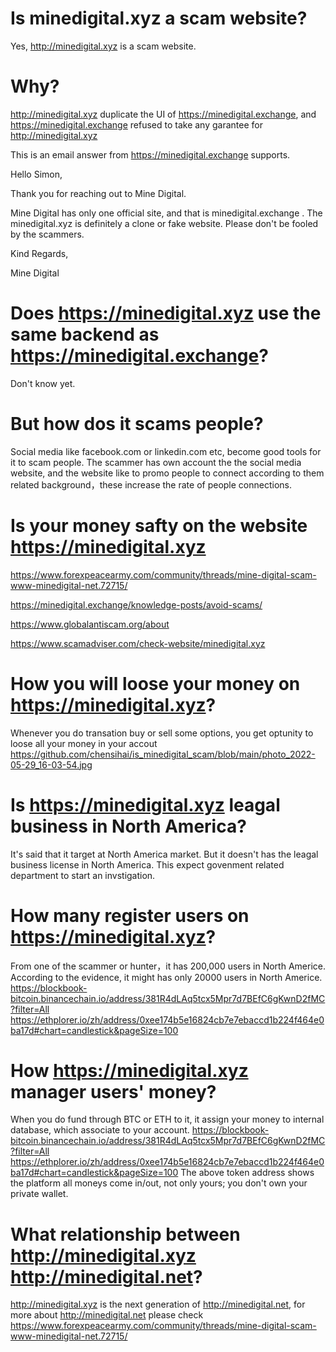 # Is minedigital.xyz a scam website?
Yes, http://minedigital.xyz is a scam website. 

# Why? 
http://minedigital.xyz duplicate the UI of https://minedigital.exchange, and https://minedigital.exchange refused to take any garantee for http://minedigital.xyz

This is an email answer from https://minedigital.exchange supports.

Hello Simon,
 
Thank you for reaching out to Mine Digital.
 
Mine Digital has only one official site, and that is minedigital.exchange . The minedigital.xyz is definitely a clone or fake website.  Please don't be fooled by the scammers.
 
Kind Regards,
 
Mine Digital


# Does https://minedigital.xyz use the same backend as https://minedigital.exchange?
Don't know yet.

# But how dos it scams people?
Social media like facebook.com or linkedin.com etc, become good tools for it to scam people.
The scammer has own account the the social media website, and the website like to promo people to connect according to them related background，these increase the rate of people connections.

# Is your money safty on the website https://minedigital.xyz

https://www.forexpeacearmy.com/community/threads/mine-digital-scam-www-minedigital-net.72715/

https://minedigital.exchange/knowledge-posts/avoid-scams/

https://www.globalantiscam.org/about


https://www.scamadviser.com/check-website/minedigital.xyz

# How you will loose your money on https://minedigital.xyz?
Whenever you do transation buy or sell some options, you get optunity to loose all your money in your accout  https://github.com/chensihai/is_minedigital_scam/blob/main/photo_2022-05-29_16-03-54.jpg

# Is https://minedigital.xyz leagal business in North America?
It's said that it target at North America market. But it doesn't has the leagal business license in North America. This expect govenment related department to start an invstigation.

# How many register users on https://minedigital.xyz?
From one of the scammer or hunter，it has 200,000 users in North Americe.
According to the evidence, it might has only 20000 users in North Americe.
https://blockbook-bitcoin.binancechain.io/address/381R4dLAq5tcx5Mpr7d7BEfC6gKwnD2fMC?filter=All
https://ethplorer.io/zh/address/0xee174b5e16824cb7e7ebaccd1b224f464e0ba17d#chart=candlestick&pageSize=100


# How https://minedigital.xyz manager users' money?
When you do fund through BTC or ETH to it, it assign your money to internal database, which associate to your account.
https://blockbook-bitcoin.binancechain.io/address/381R4dLAq5tcx5Mpr7d7BEfC6gKwnD2fMC?filter=All
https://ethplorer.io/zh/address/0xee174b5e16824cb7e7ebaccd1b224f464e0ba17d#chart=candlestick&pageSize=100
The above token address shows the platform all moneys come in/out, not only yours; you don't own your private wallet.

# What relationship between http://minedigital.xyz  http://minedigital.net?
 http://minedigital.xyz is the next generation of http://minedigital.net, for more about http://minedigital.net please check  https://www.forexpeacearmy.com/community/threads/mine-digital-scam-www-minedigital-net.72715/
